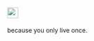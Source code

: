 # <img src="https://github.com/laxyapahuja/serum/blob/master/media/serum-logo-with-text.png" width="25px">
because you only live once.
